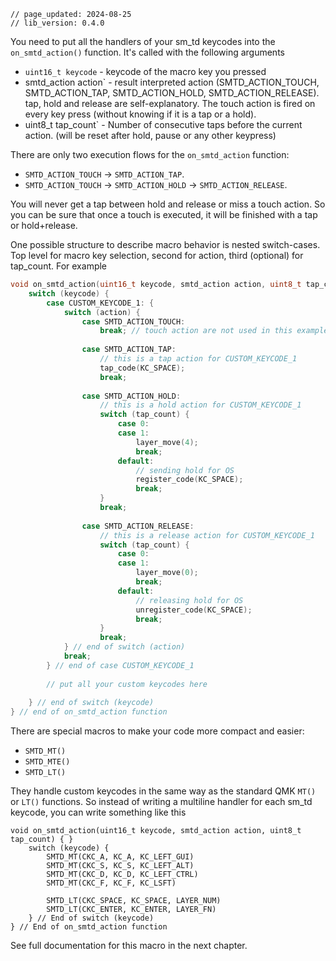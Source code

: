 ```
// page_updated: 2024-08-25
// lib_version: 0.4.0
```

You need to put all the handlers of your sm_td keycodes into the `on_smtd_action()` function. It's called with the following arguments
- `uint16_t keycode` - keycode of the macro key you pressed
- smtd_action action` - result interpreted action (SMTD_ACTION_TOUCH, SMTD_ACTION_TAP, SMTD_ACTION_HOLD, SMTD_ACTION_RELEASE). tap, hold and release are self-explanatory. The touch action is fired on every key press (without knowing if it is a tap or a hold).
- uint8_t tap_count` - Number of consecutive taps before the current action. (will be reset after hold, pause or any other keypress)

There are only two execution flows for the `on_smtd_action` function:
- `SMTD_ACTION_TOUCH` → `SMTD_ACTION_TAP`.
- `SMTD_ACTION_TOUCH` → `SMTD_ACTION_HOLD` → `SMTD_ACTION_RELEASE`.

You will never get a tap between hold and release or miss a touch action. So you can be sure that once a touch is executed, it will be finished with a tap or hold+release.

One possible structure to describe macro behavior is nested switch-cases. Top level for macro key selection, second for action, third (optional) for tap_count. For example

```c
void on_smtd_action(uint16_t keycode, smtd_action action, uint8_t tap_count) {
    switch (keycode) {
        case CUSTOM_KEYCODE_1: {
            switch (action) {
                case SMTD_ACTION_TOUCH:
                    break; // touch action are not used in this example  
                    
                case SMTD_ACTION_TAP: 
                    // this is a tap action for CUSTOM_KEYCODE_1
                    tap_code(KC_SPACE);
                    break;
                    
                case SMTD_ACTION_HOLD:
                    // this is a hold action for CUSTOM_KEYCODE_1
                    switch (tap_count) {
                        case 0:
                        case 1:
                            layer_move(4);
                            break;
                        default:
                            // sending hold for OS
                            register_code(KC_SPACE); 
                            break;
                    }
                    break;
                    
                case SMTD_ACTION_RELEASE:
                    // this is a release action for CUSTOM_KEYCODE_1
                    switch (tap_count) {
                        case 0:
                        case 1:
                            layer_move(0);
                            break;
                        default:
                            // releasing hold for OS
                            unregister_code(KC_SPACE);
                            break;
                    }
                    break;
            } // end of switch (action)
            break;
        } // end of case CUSTOM_KEYCODE_1
            
        // put all your custom keycodes here
        
    } // end of switch (keycode)
} // end of on_smtd_action function
```

There are special macros to make your code more compact and easier:
- `SMTD_MT()`
- `SMTD_MTE()`
- `SMTD_LT()`

They handle custom keycodes in the same way as the standard QMK `MT()` or `LT()` functions.
So instead of writing a multiline handler for each sm_td keycode, you can write something like this

```
void on_smtd_action(uint16_t keycode, smtd_action action, uint8_t tap_count) { }
    switch (keycode) {
        SMTD_MT(CKC_A, KC_A, KC_LEFT_GUI)
        SMTD_MT(CKC_S, KC_S, KC_LEFT_ALT)
        SMTD_MT(CKC_D, KC_D, KC_LEFT_CTRL)
        SMTD_MT(CKC_F, KC_F, KC_LSFT)

        SMTD_LT(CKC_SPACE, KC_SPACE, LAYER_NUM)
        SMTD_LT(CKC_ENTER, KC_ENTER, LAYER_FN)
    } // End of switch (keycode)
} // End of on_smtd_action function
```

See full documentation for this macro in the next chapter.